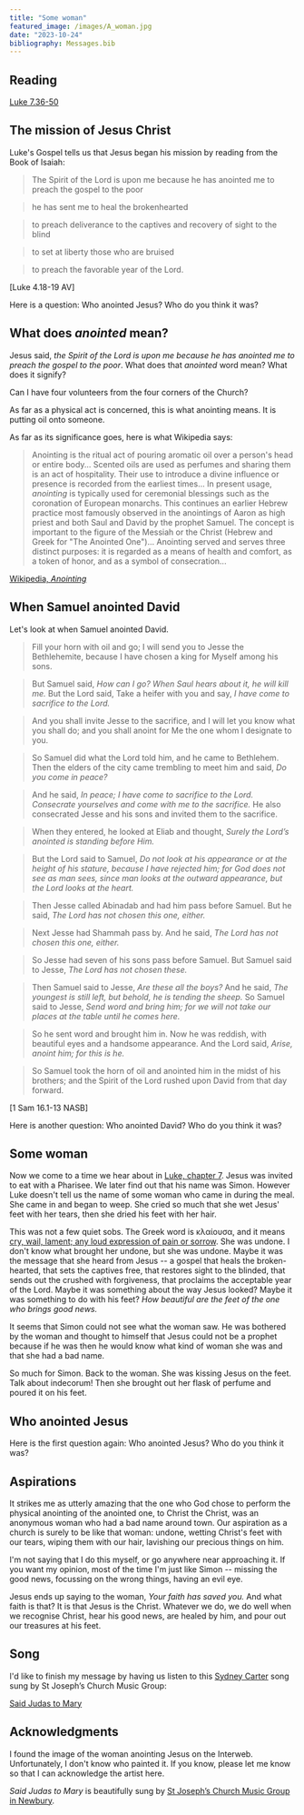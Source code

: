 ```yaml
---
title: "Some woman"
featured_image: /images/A_woman.jpg
date: "2023-10-24"
bibliography: Messages.bib
---
```


## Reading

[Luke 7.36-50](https://www.crosswire.org/study/parallelstudy.jsp?key=Luke+7%3A36#cv)

## The mission of Jesus Christ

Luke's Gospel tells us that Jesus began his mission by reading from the Book of Isaiah:

> The Spirit of the Lord is upon me because he has anointed me to preach the gospel to the poor

> he has sent me to heal the brokenhearted

> to preach deliverance to the captives and recovery of sight to the blind

> to set at liberty those who are bruised

> to preach the favorable year of the Lord.

[Luke 4.18-19 AV]

Here is a question: Who anointed Jesus? Who do you think it was?

## What does *anointed* mean?

Jesus said, *the Spirit of the Lord is upon me because he has anointed me to preach the gospel to the poor*. What does that *anointed* word mean? What does it signify?

Can I have four volunteers from the four corners of the Church?

As far as a physical act is concerned, this is what anointing means. It is putting oil onto someone.

As far as its significance goes, here is what Wikipedia says:

> Anointing is the ritual act of pouring aromatic oil over a person's head or entire body... Scented oils are used as perfumes and sharing them is an act of hospitality. Their use to introduce a divine influence or presence is recorded from the earliest times... In present usage, *anointing* is typically used for ceremonial blessings such as the coronation of European monarchs. This continues an earlier Hebrew practice most famously observed in the anointings of Aaron as high priest and both Saul and David by the prophet Samuel. The concept is important to the figure of the Messiah or the Christ (Hebrew and Greek for "The Anointed One")... Anointing served and serves three distinct purposes: it is regarded as a means of health and comfort, as a token of honor, and as a symbol of consecration...

[Wikipedia, *Anointing*](https://en.wikipedia.org/wiki/Anointing)

## When Samuel anointed David

Let's look at when Samuel anointed David.

> Fill your horn with oil and go; I will send you to Jesse the Bethlehemite, because I have chosen a king for Myself among his sons.
	
> But Samuel said, *How can I go? When Saul hears about it, he will kill me.* But the Lord said, Take a heifer with you and say, *I have come to sacrifice to the Lord.*
	
> And you shall invite Jesse to the sacrifice, and I will let you know what you shall do; and you shall anoint for Me the one whom I designate to you.

> So Samuel did what the Lord told him, and he came to Bethlehem. Then the elders of the city came trembling to meet him and said, *Do you come in peace?*

> And he said, *In peace; I have come to sacrifice to the Lord. Consecrate yourselves and come with me to the sacrifice.* He also consecrated Jesse and his sons and invited them to the sacrifice.

> When they entered, he looked at Eliab and thought, *Surely the Lord’s anointed is standing before Him.*

> But the Lord said to Samuel, *Do not look at his appearance or at the height of his stature, because I have rejected him; for God does not see as man sees, since man looks at the outward appearance, but the Lord looks at the heart.*

> Then Jesse called Abinadab and had him pass before Samuel. But he said, *The Lord has not chosen this one, either.*

> Next Jesse had Shammah pass by. And he said, *The Lord has not chosen this one, either.*

> So Jesse had seven of his sons pass before Samuel. But Samuel said to Jesse, *The Lord has not chosen these.*

> Then Samuel said to Jesse, *Are these all the boys?* And he said, *The youngest is still left, but behold, he is tending the sheep.* So Samuel said to Jesse, *Send word and bring him; for we will not take our places at the table until he comes here.*

> So he sent word and brought him in. Now he was reddish, with beautiful eyes and a handsome appearance. And the Lord said, *Arise, anoint him; for this is he.*

> So Samuel took the horn of oil and anointed him in the midst of his brothers; and the Spirit of the Lord rushed upon David from that day forward.

[1 Sam 16.1-13 NASB]

Here is another question: Who anointed David? Who do you think it was?

## Some woman

Now we come to a time we hear about in [Luke, chapter 7](https://www.crosswire.org/study/parallelstudy.jsp?key=Luke+7%3A36#cv). Jesus was invited to eat with a Pharisee. We later find out that his name was Simon. However Luke doesn't tell us the name of some woman who came in during the meal. She came in and began to weep. She cried so much that she wet Jesus' feet with her tears, then she dried his feet with her hair.

This was not a few quiet sobs. The Greek word is κλαίουσα, and it means [cry, wail, lament; any loud expression of pain or sorrow](http://www.perseus.tufts.edu/hopper/morph?l=%CE%BA%CE%BB%CE%B1%CE%AF%CE%BF%CF%85%CF%83%CE%B1&la=greek#lexicon). She was undone. I don't know what brought her undone, but she was undone. Maybe it was the message that she heard from Jesus -- a gospel that heals the broken-hearted, that sets the captives free, that restores sight to the blinded, that sends out the crushed with forgiveness, that proclaims the acceptable year of the Lord. Maybe it was something about the way Jesus looked? Maybe it was something to do with his feet? *How beautiful are the feet of the one who brings good news.*

It seems that Simon could not see what the woman saw. He was bothered by the woman and thought to himself that Jesus could not be a prophet because if he was then he would know what kind of woman she was and that she had a bad name.

So much for Simon. Back to the woman. She was kissing Jesus on the feet. Talk about indecorum! Then she brought out her flask of perfume and poured it on his feet.

## Who anointed Jesus

Here is the first question again: Who anointed Jesus? Who do you think it was?

## Aspirations

It strikes me as utterly amazing that the one who God chose to perform the physical anointing of the anointed one, to Christ the Christ, was an anonymous woman who had a bad name around town. Our aspiration as a church is surely to be like that woman: undone, wetting Christ's feet with our tears, wiping them with our hair, lavishing our precious things on him.

I'm not saying that I do this myself, or go anywhere near approaching it. If you want my opinion, most of the time I'm just like Simon -- missing the good news, focussing on the wrong things, having an evil eye.

Jesus ends up saying to the woman, *Your faith has saved you.* And what faith is that? It is that Jesus is the Christ. Whatever we do, we do well when we recognise Christ, hear his good news, are healed by him, and pour out our treasures at his feet.

## Song

I'd like to finish my message by having us listen to this [Sydney Carter](https://en.wikipedia.org/wiki/Sydney_Carter) song sung by St Joseph’s Church Music Group:

[Said Judas to Mary](https://www.youtube.com/watch?v=w3V3HU_eg5E)

## Acknowledgments

I found the image of the woman anointing Jesus on the Interweb. Unfortunately, I don't know who painted it. If you know, please let me know so that I can acknowledge the artist here.

*Said Judas to Mary* is beautifully sung by [St Joseph’s Church Music Group in Newbury](https://www.youtube.com/@stjosephsmusicgroupnewbury4016).

